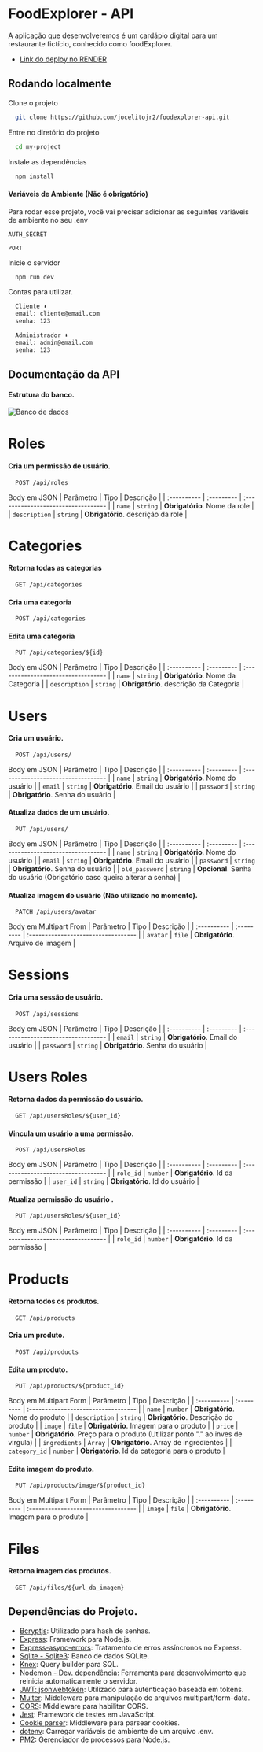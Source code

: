 
# FoodExplorer - API

A aplicação que desenvolveremos é um cardápio digital para um restaurante fictício, conhecido como foodExplorer.

- [Link do deploy no RENDER](https://foodexplorer-api-3hq3.onrender.com)
## Rodando localmente

Clone o projeto

```bash
  git clone https://github.com/jocelitojr2/foodexplorer-api.git
```

Entre no diretório do projeto

```bash
  cd my-project
```

Instale as dependências

```bash
  npm install
```

#### Variáveis de Ambiente (Não é obrigatório)

Para rodar esse projeto, você vai precisar adicionar as seguintes variáveis de ambiente no seu .env

`AUTH_SECRET`

`PORT`

Inicie o servidor

```bash
  npm run dev
```

Contas para utilizar.

```bash
  Cliente ⬇
  email: cliente@email.com
  senha: 123

  Administrador ⬇
  email: admin@email.com
  senha: 123
```




## Documentação da API
#### Estrutura do banco.
![Banco de dados](https://drawsql-media.s3-us-east-2.amazonaws.com/screenshots/6796071/conversions/1716131173-421819-thumbnail.jpg)

# Roles
#### Cria um permissão de usuário.
```http
  POST /api/roles
```
Body em JSON
| Parâmetro   | Tipo       | Descrição                           |
| :---------- | :--------- | :---------------------------------- |
| `name` | `string` | **Obrigatório**. Nome da role |
| `description` | `string` | **Obrigatório**. descrição da role |

# Categories

#### Retorna todas as categorias
```http
  GET /api/categories
```

#### Cria uma categoria
```http
  POST /api/categories
```

#### Edita uma categoria
```http
  PUT /api/categories/${id}
```

Body em JSON
| Parâmetro   | Tipo       | Descrição                           |
| :---------- | :--------- | :---------------------------------- |
| `name` | `string` | **Obrigatório**. Nome da Categoria |
| `description` | `string` | **Obrigatório**. descrição da Categoria |

# Users

#### Cria um usuário.
```http
  POST /api/users/
```

Body em JSON
| Parâmetro   | Tipo       | Descrição                           |
| :---------- | :--------- | :---------------------------------- |
| `name` | `string` | **Obrigatório**. Nome do usuário |
| `email` | `string` | **Obrigatório**. Email do usuário |
| `password` | `string` | **Obrigatório**. Senha do usuário |

#### Atualiza dados de um usuário.
```http
  PUT /api/users/
```
Body em JSON
| Parâmetro   | Tipo       | Descrição                           |
| :---------- | :--------- | :---------------------------------- |
| `name` | `string` | **Obrigatório**. Nome do usuário |
| `email` | `string` | **Obrigatório**. Email do usuário |
| `password` | `string` | **Obrigatório**. Senha do usuário |
| `old_password` | `string` | **Opcional**. Senha do usuário (Obrigatório caso queira alterar a senha) |

#### Atualiza imagem do usuário (Não utilizado no momento).
```http
  PATCH /api/users/avatar
```
Body em Multipart From
| Parâmetro   | Tipo       | Descrição                           |
| :---------- | :--------- | :---------------------------------- |
| `avatar` | `file` | **Obrigatório**. Arquivo de imagem |

# Sessions

#### Cria uma sessão de usuário.
```http
  POST /api/sessions
```

Body em JSON
| Parâmetro   | Tipo       | Descrição                           |
| :---------- | :--------- | :---------------------------------- |
| `email` | `string` | **Obrigatório**. Email do usuário |
| `password` | `string` | **Obrigatório**. Senha do usuário |

# Users Roles

#### Retorna dados da permissão do usuário.
```http
  GET /api/usersRoles/${user_id}
```

#### Vincula um usuário a uma permissão.
```http
  POST /api/usersRoles
```
  Body em JSON
  | Parâmetro   | Tipo       | Descrição                           |
  | :---------- | :--------- | :---------------------------------- |
  | `role_id` | `number` | **Obrigatório**. Id da permissão |
  | `user_id` | `string` | **Obrigatório**. Id do usuário |

#### Atualiza permissão do usuário .
```http
  PUT /api/usersRoles/${user_id}
```
   Body em JSON
  | Parâmetro   | Tipo       | Descrição                           |
  | :---------- | :--------- | :---------------------------------- |
  | `role_id` | `number` | **Obrigatório**. Id da permissão |


# Products

#### Retorna todos os produtos.
```http
  GET /api/products
```

#### Cria um produto.
```http
  POST /api/products
```

#### Edita um produto.
```http
  PUT /api/products/${product_id}
```
  Body em Multipart Form
  | Parâmetro   | Tipo       | Descrição                           |
  | :---------- | :--------- | :---------------------------------- |
  | `name` | `number` | **Obrigatório**. Nome do produto |
  | `description` | `string` | **Obrigatório**. Descrição do produto |
  | `image` | `file` | **Obrigatório**. Imagem para o produto |
  | `price` | `number` | **Obrigatório**. Preço para o produto (Utilizar ponto "." ao inves de virgula) |
  | `ingredients` | `Array` | **Obrigatório**. Array de ingredientes |
  | `category_id` | `number` | **Obrigatório**. Id da categoria para o produto |

#### Edita imagem do produto.
```http
  PUT /api/products/image/${product_id}
```
  Body em Multipart Form
  | Parâmetro   | Tipo       | Descrição                           |
  | :---------- | :--------- | :---------------------------------- |
  | `image` | `file` | **Obrigatório**. Imagem para o produto |


# Files

#### Retorna imagem dos produtos.
```http
  GET /api/files/${url_da_imagem}
```


## Dependências do Projeto.

- [Bcryptjs](https://styled-components.com/docs/basics#installation): Utilizado para hash de senhas.
- [Express](https://axios-http.com/docs/intro): Framework para Node.js.
- [Express-async-errors](https://v5.reactrouter.com/web/guides/quick-start): Tratamento de erros assíncronos no Express.
- [Sqlite - Sqlite3](https://www.sqlite.org/docs.html): Banco de dados SQLite.
- [Knex](http://knexjs.org/#Installation-node): Query builder para SQL.
- [Nodemon - Dev. dependência](https://nodemon.io/): Ferramenta para desenvolvimento que reinicia automaticamente o servidor.
- [JWT: jsonwebtoken](https://jwt.io/): Utilizado para autenticação baseada em tokens.
- [Multer](https://www.npmjs.com/package/multer): Middleware para manipulação de arquivos multipart/form-data.
- [CORS](https://www.npmjs.com/package/cors): Middleware para habilitar CORS.
- [Jest](https://jestjs.io/docs/getting-started): Framework de testes em JavaScript.
- [Cookie parser](https://expressjs.com/en/resources/middleware/cookie-parser.html): Middleware para parsear cookies.
- [dotenv](https://www.npmjs.com/package/dotenv): Carregar variáveis de ambiente de um arquivo .env.
- [PM2](https://pm2.keymetrics.io/): Gerenciador de processos para Node.js.

